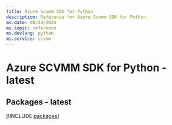 ```yaml
---
title: Azure Scvmm SDK for Python
description: Reference for Azure Scvmm SDK for Python
ms.date: 08/29/2024
ms.topic: reference
ms.devlang: python
ms.service: scvmm
---
```

# Azure SCVMM SDK for Python - latest
## Packages - latest
[!INCLUDE [packages](scvmm-index.md)]